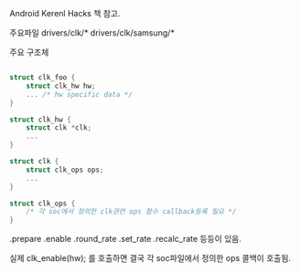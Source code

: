 
Android Kerenl Hacks 책 참고.


주요파일 
drivers/clk/*
drivers/clk/samsung/*


주요 구조체

```c

struct clk_foo {
	struct clk_hw hw;
	... /* hw specific data */
}

struct clk_hw {
	struct clk *clk;
	...
}

struct clk {
	struct clk_ops ops;
	...
}

struct clk_ops {
	/* 각 soc에서 정의한 clk관련 ops 함수 callback등록 필요 */
}

```
> 
.prepare
.enable
.round_rate
.set_rate
.recalc_rate
등등이 있음.

실제 clk_enable(hw); 를 호출하면 결국 각 soc파일에서 정의한 ops 콜백이 호출됨.  
